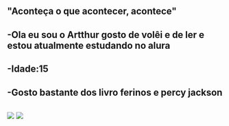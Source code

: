 ## "Aconteça o que acontecer, acontece"
## -Ola eu sou o Artthur gosto de volêi e de ler e estou atualmente estudando no alura
## -Idade:15
## -Gosto bastante dos livro ferinos e percy jackson
## ![](https://media1.tenor.com/m/R6Xo6bpE1dQAAAAC/naruto-engra%C3%A7ado.gif)  ![](https://media1.tenor.com/m/FLvOIN7OABkAAAAC/t-t.gif)  
## 
<!--
**Arthphel/Arthphel** is a ✨ _special_ ✨ repository because its `README.md` (this file) appears on your GitHub profile.

Here are some ideas to get you started:

- 🔭 I’m currently working on ...
- 🌱 I’m currently learning ...
- 👯 I’m looking to collaborate on ...
- 🤔 I’m looking for help with ...
- 💬 Ask me about ...
- 📫 How to reach me: ...
- 😄 Pronouns: ...
- ⚡ Fun fact: ...
-->
